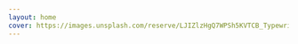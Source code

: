 ```yaml
---
layout: home
cover: https://images.unsplash.com/reserve/LJIZlzHgQ7WPSh5KVTCB_Typewriter.jpg?ixlib=rb-1.2.1&ixid=MnwxMjA3fDB8MHxzZWFyY2h8OHx8d2hpdGUlMjBwZW58ZW58MHx8MHx8&auto=format&fit=crop&w=500&q=60
---
```

